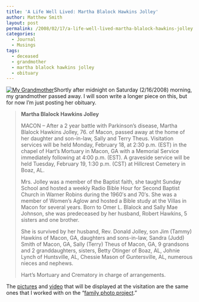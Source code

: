 ```yaml
---
title: 'A Life Well Lived: Martha Blalock Hawkins Jolley'
author: Matthew Smith
layout: post
permalink: /2008/02/17/a-life-well-lived-martha-blalock-hawkins-jolley
categories:
  - Journal
  - Musings
tags:
  - deceased
  - grandmother
  - martha blalock hawkins jolley
  - obituary
---
```

<a href="http://archive.digivation.net/wp-content/uploads/2008/02/marthablalockhawkinsjolley.jpg" rel="lightbox" title="My Grandmother"><img src="http://archive.digivation.net/wp-content/uploads/2008/02/marthablalockhawkinsjolley.thumbnail.jpg" class="right" alt="My Grandmother" /></a>Shortly after midnight on Saturday (2/16/2008) morning, my grandmother passed away. I will soon write a longer piece on this, but for now I&#8217;m just posting her obituary.

> **Martha Blalock Hawkins Jolley**
> 
> MACON &#8211; After a 2 year battle with Parkinson&#8217;s disease, Martha Blalock Hawkins Jolley, 76. of Macon, passed away at the home of her daughter and son-in-law, Sally and Terry Theus. Visitation services will be held Monday, February 18, at 2:30 p.m. (EST) in the chapel of Hart&#8217;s Mortuary in Macon, GA with a Memorial Service immediately following at 4:00 p.m. (EST). A graveside service will be held Tuesday, February 19, 1:30 p.m. (CST) at Hillcrest Cemetery in Boaz, AL.
> 
> Mrs. Jolley was a member of the Baptist faith, she taught Sunday School and hosted a weekly Radio Bible Hour for Second Baptist Church in Warner Robins during the 1960&#8242;s and 70&#8242;s. She was a member of Women&#8217;s Aglow and hosted a Bible study at the Villas in Macon for several years. Born to Omer L. Blalock and Sally Mae Johnson, she was predeceased by her husband, Robert Hawkins, 5 sisters and one brother.
> 
> She is survived by her husband, Rev. Donald Jolley, son Jim (Tammy) Hawkins of Macon, GA, daughters and sons-in-law, Sandra (Judd) Smith of Macon, GA, Sally (Terry) Theus of Macon, GA, 9 grandsons and 2 granddaughters, sisters, Betty Otinger of Boaz, AL, Johnie Lynch of Huntsville, AL, Chessie Mason of Guntersville, AL, numerous nieces and nephews.
> 
> Hart&#8217;s Mortuary and Crematory in charge of arrangements.

The [pictures][1] and [video][2] that will be displayed at the visitation are the same ones that I worked with on the &#8220;[family photo project][3].&#8221;

 [1]: http://archive.digivation.net/familyphotos/
 [2]: http://archive.digivation.net/familyphotos/video/
 [3]: http://archive.digivation.net/2008/01/05/family-picture-project